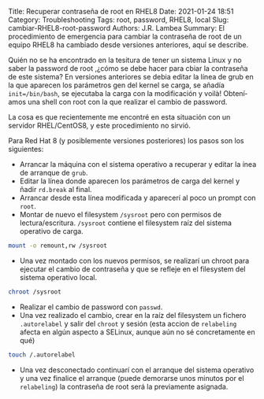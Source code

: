 Title: Recuperar contraseña de root en RHEL8
Date: 2021-01-24 18:51
Category: Troubleshooting
Tags: root, password, RHEL8, local
Slug: cambiar-RHEL8-root-password
Authors: J.R. Lambea
Summary: El procedimiento de emergencia para cambiar la contraseña de root de un equipo RHEL8 ha cambiado desde versiones anteriores, aquí se describe.

Quién no se ha encontrado en la tesitura de tener un sistema Linux y no saber la password de root ,¿cómo se debe hacer para cbiar la contraseña de este sistema? En versiones anteriores se debia editar la lí­nea de grub en la que aparecen los parámetros gen del kernel se carga, se añadí­a `init=/bin/bash`, se ejecutaba la carga con la modificación y voilà! Obtení­amos una shell con root con la que realizar el cambio de password.

La cosa es que recientemente me encontré en esta situación con un servidor RHEL/CentOS8, y este procedimiento no sirvió.

Para Red Hat 8 (y posiblemente versiones posteriores) los pasos son los siguientes:

- Arrancar la máquina con el sistema operativo a recuperar y editar la í­nea de arranque de `grub`.
- Editar la línea donde aparecen los parámetros de carga del kernel y ñadir `rd.break` al final.
- Arrancar desde esta línea modificada y aparecerí al poco un prompt con `root`.
- Montar de nuevo el filesystem `/sysroot` pero con permisos de lectura/escritura. `/sysroot` contiene el filesystem raíz del sistema operativo de carga.

```bash
mount -o remount,rw /sysroot
```

- Una vez montado con los nuevos permisos, se realizarí un chroot para ejecutar el cambio de contraseña y que se refleje en el filesystem del sistema operativo local.

```bash
chroot /sysroot
```

- Realizar el cambio de password con `passwd`.
- Una vez realizado el cambio, crear en la raíz del filesystem un fichero `.autorelabel` y salir del `chroot` y sesión (esta accion de `relabeling` afecta en algún aspecto a SELinux, aunque aún no sé concretamente en qué)

```bash
touch /.autorelabel
```

- Una vez desconectado continuarí con el arranque del sistema operativo y una vez finalice el arranque (puede demorarse unos minutos por el `relabeling`) la contraseña de root será la previamente asignada.
